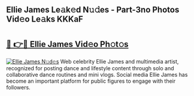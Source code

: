 ## Ellie James Le𝚊k𝚎d N𝚞𝚍es - Part-3no Photos Vid𝚎o Le𝚊ks KKKaF

# <h2><a href="http://fbc2ow.evod.top/?m=Ellie+James">🔗 👉🔴 Ellie James Vid𝚎o Ph𝚘t𝚘s</a></h2>

[![Ellie James N𝚞d𝚎s](https://i.imgur.com/8V9OHl7.gif)](http://fbc2ow.evod.top/?m=Ellie+James)
Web celebrity Ellie James and multimedia artist, recognized for posting dance and lifestyle content through solo and collaborative dance routines and mini vlogs. Social media Ellie James has become an important platform for public figures to engage with their followers. 
